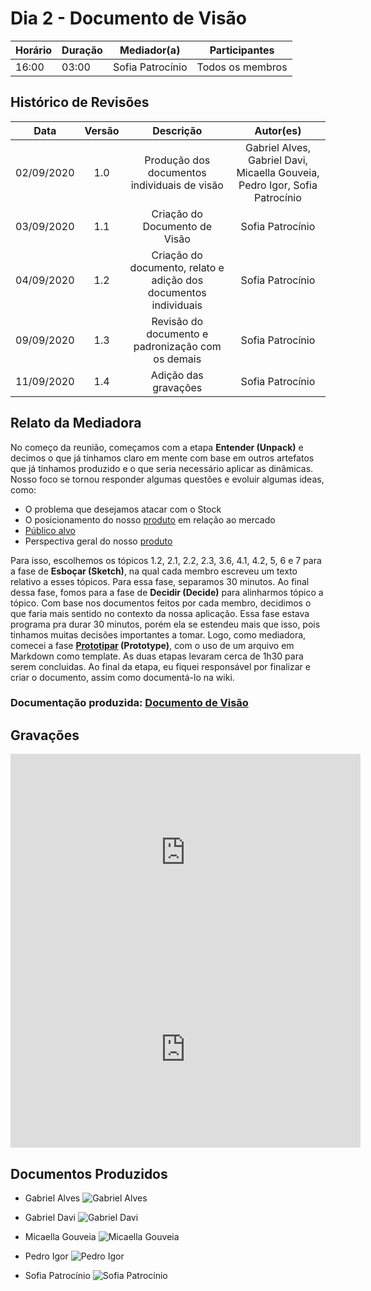 # Dia 2 - Documento de Visão

| Horário | Duração | Mediador(a)      | Participantes    |
| ------- | ------- | ---------------- | ---------------- |
| 16:00   | 03:00   | Sofia Patrocínio | Todos os membros |

## Histórico de Revisões

|    Data    | Versão |                            Descrição                             |                                  Autor(es)                                  |
| :--------: | :----: | :--------------------------------------------------------------: | :-------------------------------------------------------------------------: |
| 02/09/2020 |  1.0   |           Produção dos documentos individuais de visão           | Gabriel Alves, Gabriel Davi, Micaella Gouveia, Pedro Igor, Sofia Patrocínio |
| 03/09/2020 |  1.1   |                  Criação do Documento de Visão                   |                              Sofia Patrocínio                               |
| 04/09/2020 |  1.2   | Criação do documento, relato e adição dos documentos individuais |                              Sofia Patrocínio                               |
| 09/09/2020 |  1.3   |        Revisão do documento e padronização com os demais         |                              Sofia Patrocínio                               |
| 11/09/2020 |  1.4   |                       Adição das gravações                       |                              Sofia Patrocínio                               |

## Relato da Mediadora

No começo da reunião, começamos com a etapa **Entender (Unpack)** e decimos o que já tinhamos claro em mente com base em outros artefatos que já tinhamos produzido e o que seria necessário aplicar as dinâmicas. Nosso foco se tornou responder algumas questões e evoluir algumas ideas, como:

- O problema que desejamos atacar com o Stock
- O posicionamento do nosso [produto](Modeling/objeto?id=Produto) em relação ao mercado
- [Público alvo](/Modeling/objeto?id=público-alvo)
- Perspectiva geral do nosso [produto](Modeling/objeto?id=Produto)

Para isso, escolhemos os tópicos 1.2, 2.1, 2.2, 2.3, 3.6, 4.1, 4.2, 5, 6 e 7 para a fase de **Esboçar (Sketch)**, na qual cada membro escreveu um texto relativo a esses tópicos. Para essa fase, separamos 30 minutos. Ao final dessa fase, fomos para a fase de **Decidir (Decide)** para alinharmos tópico a tópico. Com base nos documentos feitos por cada membro, decidimos o que faria mais sentido no contexto da nossa aplicação. Essa fase estava programa pra durar 30 minutos, porém ela se estendeu mais que isso, pois tinhamos muitas decisões importantes a tomar. Logo, como mediadora, comecei a fase **[Prototipar](/Modeling/verbo?id=prototipação) (Prototype)**, com o uso de um arquivo em Markdown como template. As duas etapas levaram cerca de 1h30 para serem concluidas. Ao final da etapa, eu fiquei responsável por finalizar e criar o documento, assim como documentá-lo na wiki.

### Documentação produzida: [Documento de Visão](product/DocVisão.md)

## Gravações

<iframe allowFullScreen="allowFullScreen" src="https://www.youtube.com/embed/REi6V2Yc09s?ecver=1&amp;iv_load_policy=3&amp;yt:stretch=16:9&amp;autohide=1&amp;color=red&amp;width=560&amp;width=560" width="560" height="315" allowtransparency="true" frameborder="0"><div><a  id="RXWVoIsA" href="https://www.rockpamperscissors.co.uk/a-new-one-on-me/">Emma hybrid</a></div><div><a  id="RXWVoIsA" href="https://www.rockpamperscissors.co.uk/a-new-one-on-me/">https://www.rockpamperscissors.co.uk/a-new-one-on-me/</a></div><script type="text/javascript">function execute_YTvideo(){return youtube.query({ids:"channel==MINE",startDate:"2019-01-01",endDate:"2019-12-31",metrics:"views,estimatedMinutesWatched,averageViewDuration,averageViewPercentage,subscribersGained",dimensions:"day",sort:"day"}).then(function(e){},function(e){console.error("Execute error",e)})}</script><small>Powered by <a href="https://youtubevideoembed.com/ ">Embed YouTube Video</a></small></iframe>

<iframe allowFullScreen="allowFullScreen" src="https://www.youtube.com/embed/DS-h8omoAgM?ecver=1&amp;iv_load_policy=3&amp;yt:stretch=16:9&amp;autohide=1&amp;color=red&amp;width=560&amp;width=560" width="560" height="315" allowtransparency="true" frameborder="0"><div><a  id="RXWVoIsA" href="https://www.rockpamperscissors.co.uk/a-new-one-on-me/">Emma hybrid</a></div><div><a  id="RXWVoIsA" href="https://www.rockpamperscissors.co.uk/a-new-one-on-me/">https://www.rockpamperscissors.co.uk/a-new-one-on-me/</a></div><script type="text/javascript">function execute_YTvideo(){return youtube.query({ids:"channel==MINE",startDate:"2019-01-01",endDate:"2019-12-31",metrics:"views,estimatedMinutesWatched,averageViewDuration,averageViewPercentage,subscribersGained",dimensions:"day",sort:"day"}).then(function(e){},function(e){console.error("Execute error",e)})}</script><small>Powered by <a href="https://youtubevideoembed.com/ ">Embed YouTube Video</a></small></iframe>

## Documentos Produzidos

- Gabriel Alves
  ![Gabriel Alves](../assets/designSprint/doc_visão/Gabriel.jpg)

- Gabriel Davi
  ![Gabriel Davi](../assets/designSprint/doc_visão/Davi.jpg)

- Micaella Gouveia
  ![Micaella Gouveia](../assets/designSprint/doc_visão/Micaella.jpg)

- Pedro Igor
  ![Pedro Igor](../assets/designSprint/doc_visão/Pedro_Igor.png)

- Sofia Patrocínio
  ![Sofia Patrocínio](../assets/designSprint/doc_visão/Sofia.jpg)

